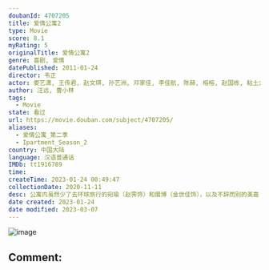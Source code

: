 ```yaml
---
doubanId: 4707205
title: 爱情公寓2
type: Movie
score: 8.1
myRating: 5
originalTitle: 爱情公寓2
genre: 喜剧, 爱情
datePublished: 2011-01-24
director: 韦正
actor: 娄艺潇, 王传君, 赵文琪, 孙艺洲, 邓家佳, 李佳航, 陈赫, 榕榕, 赵国栋, 粘土大介, 张文俊, 高敏, 肖鑫, 王璨, 段倩茹, 徐佳琦, 董博睿, 李纳, 汤佶靓, 高凌风, 伊娜, 闵健, 刘琴, 杜俊, 刘炫锐, 董妮娜, 程世宇, 唐煊智, 司雯嘉, 刘倩, 张超, 康晋荣, 川岛茉树代, 姜瑞佳, 牟星, 张梦尧, 王民, 曹禺, 刘玉红, 苏青亭, 冷海铭, 王鹏, 夏欣, 米多, 吕季琳, 杨光, 李强, 符嘉超, 萨钢云
author: 汪远, 曹小林
tags:
  - Movie
state: 看过
url: https://movie.douban.com/subject/4707205/
aliases:
  - 爱情公寓_第二季
  - Ipartment_Season_2
country: 中国大陆
language: 汉语普通话
IMDb: tt1916789
time: 
createTime: 2023-01-24 00:49:47
collectionDate: 2020-11-11
desc: 公寓内虽然少了去环球旅行的宛瑜（赵霁饰）和展博（金世佳饰），以及不辞而别的美嘉（李金铭饰）。但热闹的大家庭里又迎来了三位新成员：子乔（孙艺洲饰）的小姨妈唐悠悠（邓家佳饰），一个常跳戏演出的临...
date created: 2023-01-24
date modified: 2023-03-07
---
```


![image](p765135303.jpg)

Comment:
---
